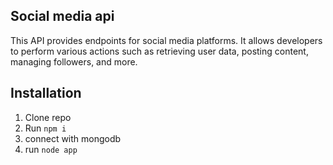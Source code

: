 ## Social media api
This API provides endpoints for social media platforms. It allows developers to perform various actions such as retrieving user data, posting content, managing followers, and more.

## Installation
1. Clone repo
2. Run `npm i`
3. connect with mongodb
4. run `node app`
